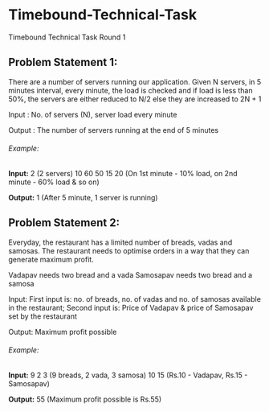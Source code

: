 # Timebound-Technical-Task
Timebound Technical Task Round 1

## Problem Statement 1:
There are a number of servers running our application. 
Given N servers, in 5 minutes interval, every minute, the load is checked and if load is less than 50%, the servers are either reduced to N/2 else they are increased to 2N + 1

Input : No. of servers (N), server load every minute

Output : The number of servers running at the end of 5 minutes

###### Example:
**Input:**
2 (2 servers)
10 60 50 15 20 (On 1st minute - 10% load, on 2nd minute - 60% load & so on) 

**Output:**
1 (After 5 minute, 1 server is running)


## Problem Statement 2:

Everyday, the restaurant has a limited number of breads, vadas and samosas. The restaurant needs to optimise orders in a way that they can generate maximum profit.

Vadapav needs two bread and a vada
Samosapav needs two bread and a samosa

Input: First input is: no. of breads, no. of vadas and no. of samosas available in the restaurant; 
Second input is: Price of Vadapav & price of Samosapav set by the restaurant

Output: Maximum profit possible


###### Example:
**Input:**
9 2 3 (9 breads, 2 vada, 3 samosa)
10 15 (Rs.10 - Vadapav, Rs.15 - Samosapav) 

**Output:**
55 (Maximum profit possible is Rs.55)
